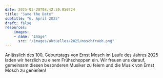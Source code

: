 ```yaml
---
date: 2025-02-20T08:42:30.050224
title: "Save the Date" 
subtitle: "6. April 2025"
draft: false
resources:
    images:
    - name: "Image"
      src: "/images/aktuelles/2025/moschfrueh.png"
---
```



Anlässlich des 100. Geburtstags von Ernst Mosch im Laufe des Jahres 2025 laden wir herzlich zu einem Frühschoppen ein. Wir freuen uns darauf, gemeinsam diesen besonderen Musiker zu feiern und die Musik von Ernst Mosch zu genießen!